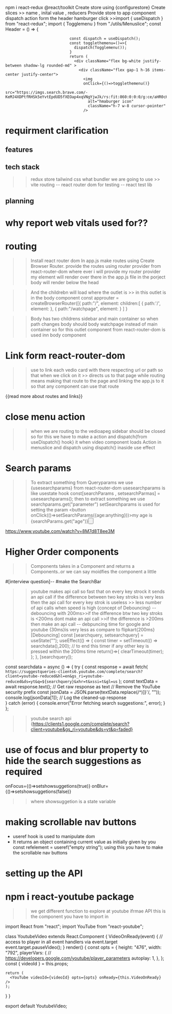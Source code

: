 npm i react-redux @react/toolkit
Create store using {configurestore}
Create slices >> name , inital value , reducers
Provide store to app component
dispatch action form the header hamburger click
                          >>import { useDispatch } from "react-redux";
                            import { Togglemenu } from "./utils/Menuslice";
                              const Header = () => {

                                const dispatch = useDispatch();
                                const togglethemenu=()=>{
                                  dispatch(Togglemenu());
                                }
                                return (
                                  <div className="flex bg-white justify-between shadow-lg rounded-md" >
                                    <div className="flex gap-1 h-16 items-center justify-center">
                                      <img
                                      onClick={()=>togglethemenu()}
                                        src="https://imgs.search.brave.com/-KeMJ4XDPtfRHSk5eYvtEpdUD5fXEOap4xqVNgYjwJk/rs:fit:860:0:0:0/g:ce/aHR0cHM6Ly90My5m/dGNkbi5uZXQvanBn/LzAxLzA5LzQ1Lzgw/LzM2MF9GXzEwOTQ1/ODAxNV9Rc1dtY2hs/enV3Q1pQcUlVV1I3/SGNURHNiYnB0ZWpS/di5qcGc"
                                        alt="hmaburger icon"
                                        className="h-7 w-8 cursor-pointer"
                                      />

# requirment clarification 
## features 
## tech stack
  >>redux store 
  >>tailwind css
  >>what bundler we are going to use >> vite
  >>routing -- react router dom
  >> for testing -- react test lib
## planning
# why report web vitals used for??


# routing 
>>Install react router dom 
>>In app.js make routes using Create Browser Router.
>>provide the routes using router provider from react-router-dom
>> where ever i will provide my router provider my element will render over there in the app.js file
>> in the porject body will render below the head

>> And the childrebn will load where the outlet is >> in this outlet is in the body component 
  const approuter = createBrowserRouter([{
  path:"/",
  element: <Body />
   children:[
    {
      path:'/',
      element:<MainContainer />
    },
    {
      path:"/watchpage",
      element:<watchpage />
    }
  ]
  }

>>Body has two childrens sidebar and main container
so when path changes body should body watchpage instead of main container
so for this outlet component from react-router-dom is used inn body component

# Link form react-router-dom
>>use to link each vedio card with there respecting url or path so that when we click on it >> directs us to that page
>>while routing means making that route to the page and linking the app.js to it so that any component can use that route

{{read more about routes and links}}
# close menu action 
>>when we are routing to the vedioapeg sidebar should be closed so for this we have to make a action and dispatch{from useDispatch() hook} it when video component loads
>>Action in menuslice and dispatch using dispatch() inaside use effect  

# Search params 
>>To extract something from Queryparams we use {usesearchparams} from react-router-dom
usesearchparams is like usestate hook 
const[searchParams , setsearchParmas] = usesearchparams();
>>then to extract something we use 
searchparams.get("parameter")
>>setSearchparams is used for setting the param 
<button onClick(()=>setSearchParams({age:anything}))>my age is {searchParams.get("age")}<button>
<!-- read more -->
https://www.youtube.com/watch?v=8M7d8T8ee3M 

# Higher Order components 
>>Components takes in a Component and returns a Components..or we can say moidfies the component a little

#[interview question]--
#make the SearchBar
>>youtube makes api call so fast that on every key strock it sends an api call
>>if the difference between two key stroks is very less then the api call for every key strok is useless  >> less number of api calls when speed is high
>>{concept of Debouncing}
  --debouncing with 200ms>>if the difference btw two key stroks is <200ms dont make an api call >>if the difference is >200ms then make an api call
  -- debpuncing time for google and youtube {30ms}is very less as compare to flipkart{200ms} 
[Debouncing]
 const [searchquery, setsearchquery] = useState("");
  useEffect(() => {
  const timer = setTimeout(() => searchdata(),200);
  // to end this timer if any other key is pressed within the 200ms time
  return()=>{
    clearTimeout(timer);
  };
  }, [searchquery]);

  const searchdata = async () => {
    try {
      const response = await fetch(
        `https://suggestqueries-clients6.youtube.com/complete/search?client=youtube-reduced&hl=en&gs_ri=youtube-reduced&ds=yt&q=${searchquery}&xhr=t&xssi=t&gl=us`
      );
      const textData = await response.text(); // Get raw response as text
      // Remove the YouTube security prefix
      const jsonData = JSON.parse(textData.replace(/^\)\]\}'/, ""));
      console.log(jsonData[1]); // Log the cleaned-up response  
    } catch (error) {
      console.error("Error fetching search suggestions:", error);
    }
  };
  


>>youtube search api {https://clients1.google.com/complete/search?client=youtube&gs_ri=youtube&ds=yt&q=faded}

# use of focus and blur property to hide the search suggestions as required
  onFocus={()=>setshowsuggetions(true)}
  onBlur={()=>setshowsuggetions(false)}
  >>where showsuggetion is a state variable 

# making scrollable nav buttons
- useref hook is used to manipulate dom 
- It returns an object containing current value as initially given by you 
const refelement = useref("empty string");
using this you have to make the scrollable nav buttons


# setting up the API

# npm i react-youtube package 
>>we get different function to explore at youtube ifrmae API
>>this is the component you have to import in

import React from "react";
import YouTube from "react-youtube";

class YoutubeVideo extends React.Component {
  VideoOnReady(event) {
    // access to player in all event handlers via event.target
    event.target.pauseVideo();
  }
  render() {
    const opts = {
      height: "476",
      width: "792",
      playerVars: {
        // https://developers.google.com/youtube/player_parameters
        autoplay: 1,
      },
    };
    const { videoId } = this.props;

    return (
      <YouTube videoId={videoId} opts={opts} onReady={this.VideoOnReady} />
    );
  }
}

export default YoutubeVideo;
